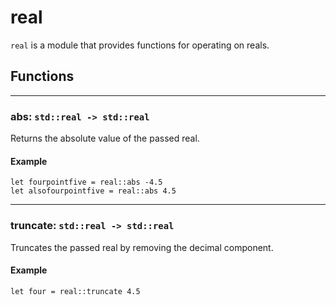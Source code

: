 # real
`real` is a module that provides functions for operating on reals.
## Functions
---
### abs: `std::real -> std::real`
Returns the absolute value of the passed real.
#### Example
```halcyon
let fourpointfive = real::abs -4.5
let alsofourpointfive = real::abs 4.5
```
---
### truncate: `std::real -> std::real`
Truncates the passed real by removing the decimal component.
#### Example
```halcyon
let four = real::truncate 4.5
```

